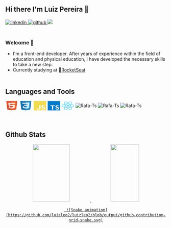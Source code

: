 ##  Hi there I'm  Luiz Pereira 🤙

<a href="https://linkedin.com/in/luiz-leonardo" target="_blank">
<img src=https://img.shields.io/badge/linkedin-%231E77B5.svg?&style=for-the-badge&logo=linkedin&logoColor=white alt=linkedin style="margin-bottom: 5px;" />
</a>
<a href="https://github.com/luizleo2" target="_blank">
<img src=https://img.shields.io/badge/github-%2324292e.svg?&style=for-the-badge&logo=github&logoColor=white alt=github style="margin-bottom: 5px;" />
</a>
 <a href = "mailto:leolima.ef@gmail.com"><img src="https://img.shields.io/badge/-Gmail-%23333?style=for-the-badge&logo=gmail&logoColor=red" target="_blank"></a>
 <br/><br/>

### Welcome 👋

- I'm a front-end developer.
After years of experience within the field of education and physical education, 
I have developed the necessary skills to take a new step.
- Currently studying at 🚀[RocketSeat](https://www.rocketseat.com.br/discover)
<br/><br/>


## Languages and Tools
<div align="left">
   <img align="center" alt="Rafa-HTML" height="30" width="40" src="https://raw.githubusercontent.com/devicons/devicon/master/icons/html5/html5-original.svg">
  <img align="center" alt="Rafa-CSS" height="30" width="40" src="https://raw.githubusercontent.com/devicons/devicon/master/icons/css3/css3-original.svg">
 <img align="center" alt="Rafa-Js" height="30" width="40" src="https://raw.githubusercontent.com/devicons/devicon/master/icons/javascript/javascript-plain.svg">
  <img align="center" alt="Rafa-Ts" height="30" width="40" src="https://raw.githubusercontent.com/devicons/devicon/master/icons/typescript/typescript-plain.svg">
  <img align="center" alt="Rafa-React" height="30" width="40" src="https://raw.githubusercontent.com/devicons/devicon/master/icons/react/react-original.svg">
  <img align="center" alt="Rafa-Ts" height="30" width="40"
  <img src="https://cdn.jsdelivr.net/gh/devicons/devicon/icons/nodejs/nodejs-plain.svg"  />
  <img align="center" alt="Rafa-Ts" height="30" width="40"
  <img src="https://cdn.jsdelivr.net/gh/devicons/devicon/icons/github/github-original.svg" />
  <img align="center" alt="Rafa-Ts" height="30" width="40"
  <img src="https://cdn.jsdelivr.net/gh/devicons/devicon/icons/sass/sass-original.svg" />
<br/> <br/><br/>

## Github Stats
<div align="center">
  <a href="https://github.com/luizleo2">
  <img height="180em" width="48%" src="https://github-readme-stats.vercel.app/api?username=luizleo2&show_icons=true&theme=radical&include_all_commits=true&count_private=true"/> 
  <img height="180em" width="42%" src="https://github-readme-stats.vercel.app/api/top-langs/?username=luizleo2&layout=compact&langs_count=7&theme=radical"/>
<!--    <img   height="180em" width="48%"" src="https://github-readme-streak-stats.herokuapp.com/?user=luizleo2&theme=radical"/> -->

     ![Snake animation](https://github.com/luizleo2/luizleo2/blob/output/github-contribution-grid-snake.svg)
</div>


 
